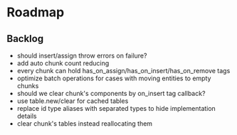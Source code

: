 # Roadmap

## Backlog

- should insert/assign throw errors on failure?
- add auto chunk count reducing
- every chunk can hold has_on_assign/has_on_insert/has_on_remove tags
- optimize batch operations for cases with moving entities to empty chunks
- should we clear chunk's components by on_insert tag callback?
- use table.new/clear for cached tables
- replace id type aliases with separated types to hide implementation details
- clear chunk's tables instead reallocating them
